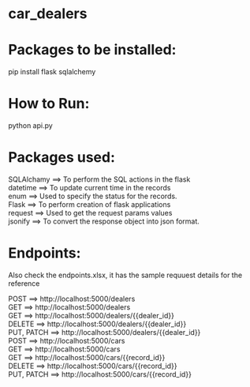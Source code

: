 # car_dealers

Packages to be installed:
=========================
pip install flask sqlalchemy

How to Run:
===========
python api.py


Packages used:
=============
SQLAlchamy ==> To perform the SQL actions in the flask                                                                                                                                                               
datetime   ==> To update current time in the records                                                                                                                                                                 
enum       ==> Used to specify the status for the records.                                                                                                                                                          
Flask      ==> To perform creation of flask applications                                                                                                                                                             
request    ==> Used to get the request params values                                                                                                                                                                 
jsonify    ==> To convert the response object into json format.

Endpoints:
==========
Also check the endpoints.xlsx, it has the sample requuest details for the reference

POST	     ==> http://localhost:5000/dealers                                                                                                                                                                         
GET	       ==> http://localhost:5000/dealers                                                                                                                                                                        
GET	       ==> http://localhost:5000/dealers/{{dealer_id}}                                                                                                                                                          
DELETE     ==> http://localhost:5000/dealers/{{dealer_id}}                                                                                                                                                           
PUT, PATCH ==> http://localhost:5000/dealers/{{dealer_id}}                                                                                                                                                           
POST	     ==> http://localhost:5000/cars                                                                                                                                                                            
GET	       ==> http://localhost:5000/cars                                                                                                                                                                            
GET	       ==> http://localhost:5000/cars/{{record_id}}                                                                                                                                                              
DELETE	   ==> http://localhost:5000/cars/{{record_id}}                                                                                                                                                              
PUT, PATCH ==> http://localhost:5000/cars/{{record_id}}

